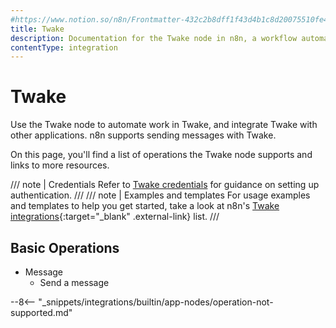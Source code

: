 ```yaml
---
#https://www.notion.so/n8n/Frontmatter-432c2b8dff1f43d4b1c8d20075510fe4
title: Twake
description: Documentation for the Twake node in n8n, a workflow automation platform. Includes details of operations and configuration, and links to examples and credentials information.
contentType: integration
---
```


# Twake

Use the Twake node to automate work in Twake, and integrate Twake with other applications. n8n supports sending messages with Twake.

On this page, you'll find a list of operations the Twake node supports and links to more resources.

/// note | Credentials
Refer to [Twake credentials](/integrations/builtin/credentials/twake/) for guidance on setting up authentication. 
///
/// note | Examples and templates
For usage examples and templates to help you get started, take a look at n8n's [Twake integrations](https://n8n.io/integrations/twake/){:target="_blank" .external-link} list.
///

## Basic Operations

* Message
    * Send a message

--8<-- "_snippets/integrations/builtin/app-nodes/operation-not-supported.md"

